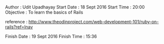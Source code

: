 Author : Udit Upadhayay
Start Date : 18 Sept 2016
Start Time : 20:00
Objective : To learn the basics of Rails

reference : http://www.theodinproject.com/web-development-101/ruby-on-rails?ref=lnav

Finish Date : 19 Sept 2016
Finish Time : 15:36
